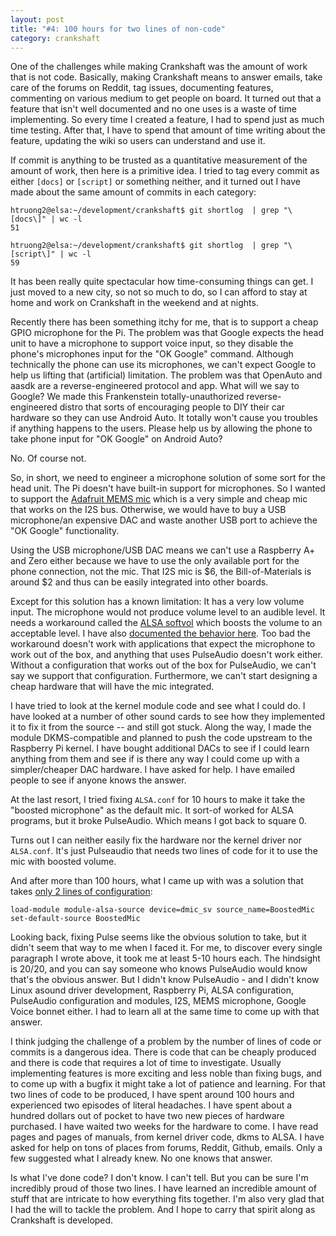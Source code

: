 ```yaml
---
layout: post
title: "#4: 100 hours for two lines of non-code"
category: crankshaft
---
```



One of the challenges while making Crankshaft was the amount of work that is not code. Basically, making Crankshaft means to answer emails, take care of the forums on Reddit, tag issues, documenting features, commenting on various medium to get people on board. It turned out that a feature that isn't well documented and no one uses is a waste of time implementing. So every time I created a feature, I had to spend just as much time testing. After that, I have to spend that amount of time writing about the feature, updating the wiki so users can understand and use it.

If commit is anything to be trusted as a quantitative measurement of the amount of work, then here is a primitive idea. I tried to tag every commit as either `[docs]` or `[script]` or something neither, and it turned out I have made about the same amount of commits in each category:

```
htruong2@elsa:~/development/crankshaft$ git shortlog  | grep "\[docs\]" | wc -l
51

htruong2@elsa:~/development/crankshaft$ git shortlog  | grep "\[script\]" | wc -l
59
```

It has been really quite spectacular how time-consuming things can get. I just moved to a new city, so not so much to do, so I can afford to stay at home and work on Crankshaft in the weekend and at nights. 

Recently there has been something itchy for me, that is to support a cheap GPIO microphone for the Pi. The problem was that Google expects the head unit to have a microphone to support voice input, so they disable the phone's microphones input for the "OK Google" command. Although technically the phone can use its microphones, we can't expect Google to help us lifting that (artificial) limitation. The problem was that OpenAuto and aasdk are a reverse-engineered protocol and app.  What will we say to Google? We made this Frankenstein totally-unauthorized reverse-engineered distro that sorts of encouraging people to DIY their car hardware so they can use Android Auto. It totally won't cause you troubles if anything happens to the users. Please help us by allowing the phone to take phone input for "OK Google" on Android Auto?

No. Of course not.

So, in short, we need to engineer a microphone solution of some sort for the head unit. The Pi doesn't have built-in support for microphones. So I wanted to support the [Adafruit MEMS mic](https://www.adafruit.com/product/3421) which is a very simple and cheap mic that works on the I2S bus. Otherwise, we would have to buy a USB microphone/an expensive DAC and waste another USB port to achieve the "OK Google" functionality.

Using the USB microphone/USB DAC means we can't use a Raspberry A+ and Zero either because we have to use the only available port for the phone connection, not the mic. That I2S mic is $6, the Bill-of-Materials is around $2 and thus can be easily integrated into other boards.

Except for this solution has a known limitation: It has a very low volume input. The microphone would not produce volume level to an audible level. It needs a workaround called the [ALSA softvol](https://learn.adafruit.com/adafruit-i2s-mems-microphone-breakout/raspberry-pi-wiring-and-test) which boosts the volume to an acceptable level. I have also [documented the behavior here](https://github.com/htruong/snd-i2s_rpi). Too bad the workaround doesn't work with applications that expect the microphone to work out of the box, and anything that uses PulseAudio doesn't work either. Without a configuration that works out of the box for PulseAudio, we can't say we support that configuration. Furthermore, we can't start designing a cheap hardware that will have the mic integrated.

I have tried to look at the kernel module code and see what I could do. I have looked at a number of other sound cards to see how they implemented it to fix it from the source -- and still got stuck. Along the way, I made the module DKMS-compatible and planned to push the code upstream to the Raspberry Pi kernel. I have bought additional DACs to see if I could learn anything from them and see if is there any way I could come up with a simpler/cheaper DAC hardware. I have asked for help. I have emailed people to see if anyone knows the answer.

At the last resort, I tried fixing `ALSA.conf` for 10 hours to make it take the "boosted microphone" as the default mic. It sort-of worked for ALSA programs, but it broke PulseAudio. Which means I got back to square 0.

Turns out I can neither easily fix the hardware nor the kernel driver nor `ALSA.conf`. It's just Pulseaudio that needs two lines of code for it to use the mic with boosted volume.

And after more than 100 hours, what I came up with was a solution that takes [only 2 lines of configuration](https://github.com/htruong/crankshaft/blob/master/hardware_support/adafruit_mems_mic/default.pa):

```
load-module module-alsa-source device=dmic_sv source_name=BoostedMic
set-default-source BoostedMic
```

Looking back, fixing Pulse seems like the obvious solution to take, but it didn't seem that way to me when I faced it. For me, to discover every single paragraph I wrote above, it took me at least 5-10 hours each. The hindsight is 20/20, and you can say someone who knows PulseAudio would know that's the obvious answer. But I didn't know PulseAudio - and I didn't know Linux asound driver development, Raspberry Pi, ALSA configuration, PulseAudio configuration and modules, I2S, MEMS microphone, Google Voice bonnet either. I had to learn all at the same time to come up with that answer.

I think judging the challenge of a problem by the number of lines of code or commits is a dangerous idea. There is code that can be cheaply produced and there is code that requires a lot of time to investigate. Usually implementing features is more exciting and less noble than fixing bugs, and to come up with a bugfix it might take a lot of patience and learning. For that two lines of code to be produced, I have spent around 100 hours and experienced two episodes of literal headaches. I have spent about a hundred dollars out of pocket to have two new pieces of hardware purchased. I have waited two weeks for the hardware to come. I have read pages and pages of manuals, from kernel driver code, dkms to ALSA. I have asked for help on tons of places from forums, Reddit, Github, emails. Only a few suggested what I already knew. No one knows that answer. 

Is what I've done code? I don't know. I can't tell. But you can be sure I'm incredibly proud of those two lines. I have learned an incredible amount of stuff that are intricate to how everything fits together. I'm also very glad that I had the will to tackle the problem. And I hope to carry that spirit along as Crankshaft is developed. 